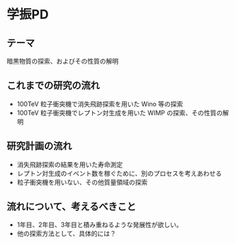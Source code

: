 
# 学振PD #

## テーマ ##

暗黒物質の探索、およびその性質の解明

## これまでの研究の流れ ##

* 100TeV 粒子衝突機で消失飛跡探索を用いた Wino 等の探索
* 100TeV 粒子衝突機でレプトン対生成を用いた WIMP の探索、その性質の解明

## 研究計画の流れ ##

* 消失飛跡探索の結果を用いた寿命測定
* レプトン対生成のイベント数を稼ぐために、別のプロセスを考えあわせる
* 粒子衝突機を用いない、その他質量領域の探索

## 流れについて、考えるべきこと ##

* 1年目、2年目、3年目と積み重ねるような発展性が欲しい。
* 他の探索方法として、具体的には？
